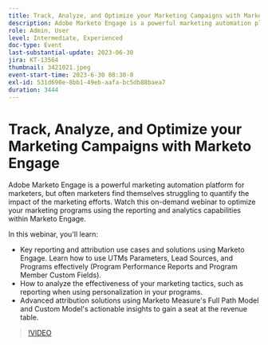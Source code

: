 ```yaml
---
title: Track, Analyze, and Optimize your Marketing Campaigns with Marketo Engage
description: Adobe Marketo Engage is a powerful marketing automation platform for marketers, but often marketers find themselves struggling to quantify the impact of the marketing efforts. Watch this on-demand webinar to optimize your marketing programs using the reporting and analytics capabilities within Marketo Engage. In this webinar, you'll learn -   Key reporting and attribution use cases and solutions using Marketo Engage. Learn how to use UTMs Parameters, Lead Sources, and Programs effectively (Program Performance Reports and Program Member Custom Fields).  How to analyze the effectiveness of your marketing tactics, such as reporting when using personalization in your programs.   Advanced attribution solutions using Marketo Measure's Full Path Model and Custom Model's actionable insights to gain a seat at the revenue table.
role: Admin, User
level: Intermediate, Experienced
doc-type: Event
last-substantial-update: 2023-06-30
jira: KT-13564
thumbnail: 3421021.jpeg
event-start-time: 2023-6-30 08:30-8
exl-id: 531d690e-8bb1-49eb-aafa-bc5db88baea7
duration: 3444
---
```

# Track, Analyze, and Optimize your Marketing Campaigns with Marketo Engage

Adobe Marketo Engage is a powerful marketing automation platform for marketers, but often marketers find themselves struggling to quantify the impact of the marketing efforts. Watch this on-demand webinar to optimize your marketing programs using the reporting and analytics capabilities within Marketo Engage. 

In this webinar, you'll learn:

* Key reporting and attribution use cases and solutions using Marketo Engage. Learn how to use UTMs Parameters, Lead Sources, and Programs effectively (Program Performance Reports and Program Member Custom Fields).
* How to analyze the effectiveness of your marketing tactics, such as reporting when using personalization in your programs.
* Advanced attribution solutions using Marketo Measure's Full Path Model and Custom Model's actionable insights to gain a seat at the revenue table.

>[!VIDEO](https://video.tv.adobe.com/v/3421021/?learn=on)
